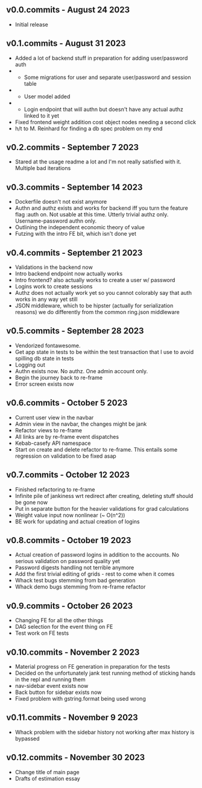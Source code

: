 v0.0.commits - August 24 2023
----

- Initial release

v0.1.commits - August 31 2023
----

- Added a lot of backend stuff in preparation for adding user/password auth
- - Some migrations for user and separate user/password and session table
- - User model added
- - Login endpoint that will authn but doesn't have any actual authz linked to it yet
- Fixed frontend weight addition cost object nodes needing a second click
- h/t to M. Reinhard for finding a db spec problem on my end

v0.2.commits - September 7 2023
----

- Stared at the usage readme a lot and I'm not really satisfied with it. Multiple bad iterations

v0.3.commits - September 14 2023
----

- Dockerfile doesn't not exist anymore
- Authn and authz exists and works for backend iff you turn the feature flag :auth on. Not usable at this time. Utterly trivial authz only. Username-password authn only.
- Outlining the independent economic theory of value
- Futzing with the intro FE bit, which isn't done yet

v0.4.commits - September 21 2023
----

- Validations in the backend now
- Intro backend endpoint now actually works
- Intro frontend? also actually works to create a user w/ password
- Logins work to create sessions
- Authz does not actually work yet so you cannot colorably say that auth works in any way yet still
- JSON middleware, which to be hipster (actually for serialization reasons) we do differently from the common ring.json middleware

v0.5.commits - September 28 2023
----

- Vendorized fontawesome.
- Get app state in tests to be within the test transaction that I use to avoid spilling db state in tests
- Logging out
- Authn exists now. No authz. One admin account only.
- Begin the journey back to re-frame
- Error screen exists now

v0.6.commits - October 5 2023
---

- Current user view in the navbar
- Admin view in the navbar, the changes might be jank
- Refactor views to re-frame
- All links are by re-frame event dispatches
- Kebab-casefy API namespace
- Start on create and delete refactor to re-frame. This entails some regression on validation to be fixed asap

v0.7.commits - October 12 2023
---

- Finished refactoring to re-frame
- Infinite pile of jankiness wrt redirect after creating, deleting stuff should be gone now
- Put in separate button for the heavier validations for grad calculations
- Weight value input now nonlinear (~ O(n^2))
- BE work for updating and actual creation of logins

v0.8.commits - October 19 2023
---

- Actual creation of password logins in addition to the accounts. No serious validation on password quality yet
- Password digests handling not terrible anymore
- Add the first trivial editing of grids - rest to come when it comes
- Whack test bugs stemming from bad generation
- Whack demo bugs stemming from re-frame refactor

v0.9.commits - October 26 2023
---

- Changing FE for all the other things
- DAG selection for the event thing on FE
- Test work on FE tests

v0.10.commits - November 2 2023
---

- Material progress on FE generation in preparation for the tests
- Decided on the unfortunately jank test running method of sticking hands in the repl and running them
- nav-sidebar event exists now
- Back button for sidebar exists now
- Fixed problem with gstring.format being used wrong

v0.11.commits - November 9 2023
---

- Whack problem with the sidebar history not working after max history is bypassed

v0.12.commits - November 30 2023
---

- Change title of main page
- Drafts of estimation essay
